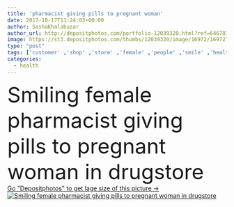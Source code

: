 ```yaml
---
title: 'pharmacist giving pills to pregnant woman'
date: 2017-10-17T11:24:03+00:00
author: SashaKhalabuzar
author_url: http://depositphotos.com/portfolio-12039320.html?ref=64678756
image: https://st3.depositphotos.com/thumbs/12039320/image/16972/169727696/api_thumb_450.jpg?forcejpeg=true
type: "post"
tags: ['customer' ,'shop' ,'store' ,'female' ,'people' ,'smile' ,'health' ,'medicine' ,'healthcare' ,'medical' ,'care' ,'pharmacy' ,'work' ,'treatment' ,'abdomen' ,'belly' ,'indoors' ,'inside' ,'profession' ,'medication' ,'pharmaceutical' ,'pills' ,'fertility' ,'buyer' ,'client' ,'pharmacist' ,'drugstore' ,'pregnant' ,'seller' ,'pregnancy' ,'pharmaceutics' ,'maternity' ,'childbirth' ,'pharmaceutist' ,'professional occupation' ,'Pharmaceutical Industry' ,'white coat' ,'asian woman' ,'caucasian woman' ,'multiethnic women' ]
categories: 
  - health
---
```

<div aling="center">
            <font size="60"> Smiling female pharmacist giving pills to pregnant woman in drugstore</font>   
</div>
<div>
    <a href='https://depositphotos.com/169727696/stock-photo-pharmacist-giving-pills-to-pregnant.html?ref=64678756' target=_blank > Go "Depositphotos" to get lage size of this picture ->
        <img href='https://depositphotos.com/169727696/stock-photo-pharmacist-giving-pills-to-pregnant.html?ref=64678756' src='https://st3.depositphotos.com/12039320/16972/i/950/depositphotos_169727696-stock-photo-pharmacist-giving-pills-to-pregnant.jpg?forcejpeg=true' alt='Smiling female pharmacist giving pills to pregnant woman in drugstore' >
    </a>
</div>
